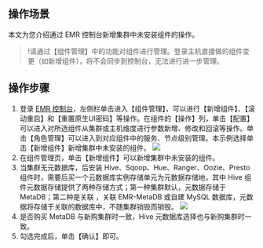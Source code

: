 ## 操作场景
本文为您介绍通过 EMR 控制台新增集群中未安装组件的操作。
>!请通过【组件管理】中的功能对组件进行管理。登录主机直接做的组件变更（如新增组件），将不会同步到控制台，无法进行进一步管理。

## 操作步骤
1. 登录 [EMR 控制台](https://console.cloud.tencent.com/emr)，左侧栏单击进入【组件管理】，可以进行【新增组件】、【滚动重启】和【重置原生UI密码】等操作。在组件的【操作】列，单击【配置】可以进入对所选组件从集群或主机维度进行参数新增、修改和回滚等操作。单击【角色管理】可以进入到对应组件中的服务、节点级别管理。本示例选择单击【新增组件】新增集群中未安装的组件。
![](https://main.qcloudimg.com/raw/b5f13dce4ea0e666c8aaa453d20379da.png)
2. 在组件管理页，单击【新增组件】可以新增集群中未安装的组件。
3. 当集群无元数据库，后安装 Hive、Sqoop、Hue、Ranger、Oozie、Presto 组件时，需要后买一个云数据库实例存储单元为元数据存储地，其中 Hive 组件元数据存储提供了两种存储方式；第一种集群默认，元数据存储于 MetaDB；第二种是关联 ，关联 EMR-MetaDB 或自建 MySQL 数据库，元数据将存储于关联的数据库中，不随集群销毁而销毁。
![](https://main.qcloudimg.com/raw/ad416c9d7ed26d5ac00cefb533470d69.png)
4. 是否购买 MetaDB 与新购集群时一致，Hive 元数据库选择也与新购集群时一致。
5. 勾选完成后，单击【确认】即可。
